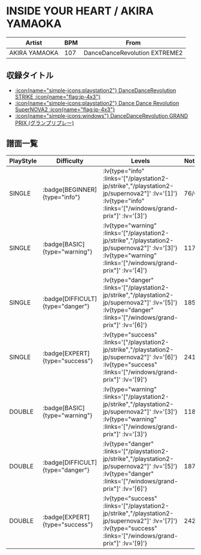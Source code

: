 # INSIDE YOUR HEART / AKIRA YAMAOKA

|Artist|BPM|From|
|------|---|----|
|AKIRA YAMAOKA|107|DanceDanceRevolution EXTREME2|

## 収録タイトル

- [ :icon{name="simple-icons:playstation2"} DanceDanceRevolution STRIKE :icon{name="flag:jp-4x3"} ](/playstation2-jp/strike)
- [ :icon{name="simple-icons:playstation2"} Dance Dance Revolution SuperNOVA2 :icon{name="flag:jp-4x3"} ](/playstation2-jp/supernova2)
- [ :icon{name="simple-icons:windows"} DanceDanceRevolution GRAND PRIX (グランプリプレー)](/windows/grand-prix)

## 譜面一覧

|PlayStyle|Difficulty|Levels|Notes|Movie|
|---------|----------|------|-----|-----|
|SINGLE| :badge[BEGINNER]{type="info"} | :lv{type="info" :links='["/playstation2-jp/strike","/playstation2-jp/supernova2"]' :lv='[1]'}  :lv{type="info" :links='["/windows/grand-prix"]' :lv='[3]'} |76/0||
|SINGLE| :badge[BASIC]{type="warning"} | :lv{type="warning" :links='["/playstation2-jp/strike","/playstation2-jp/supernova2"]' :lv='[3]'}  :lv{type="warning" :links='["/windows/grand-prix"]' :lv='[4]'} |117/8||
|SINGLE| :badge[DIFFICULT]{type="danger"} | :lv{type="danger" :links='["/playstation2-jp/strike","/playstation2-jp/supernova2"]' :lv='[5]'}  :lv{type="danger" :links='["/windows/grand-prix"]' :lv='[6]'} |185/4||
|SINGLE| :badge[EXPERT]{type="success"} | :lv{type="success" :links='["/playstation2-jp/strike","/playstation2-jp/supernova2"]' :lv='[6]'}  :lv{type="success" :links='["/windows/grand-prix"]' :lv='[9]'} |241/4||
|DOUBLE| :badge[BASIC]{type="warning"} | :lv{type="warning" :links='["/playstation2-jp/strike","/playstation2-jp/supernova2"]' :lv='[3]'}  :lv{type="warning" :links='["/windows/grand-prix"]' :lv='[3]'} |118/9||
|DOUBLE| :badge[DIFFICULT]{type="danger"} | :lv{type="danger" :links='["/playstation2-jp/strike","/playstation2-jp/supernova2"]' :lv='[5]'}  :lv{type="danger" :links='["/windows/grand-prix"]' :lv='[6]'} |187/4||
|DOUBLE| :badge[EXPERT]{type="success"} | :lv{type="success" :links='["/playstation2-jp/strike","/playstation2-jp/supernova2"]' :lv='[7]'}  :lv{type="success" :links='["/windows/grand-prix"]' :lv='[9]'} |242/4||
